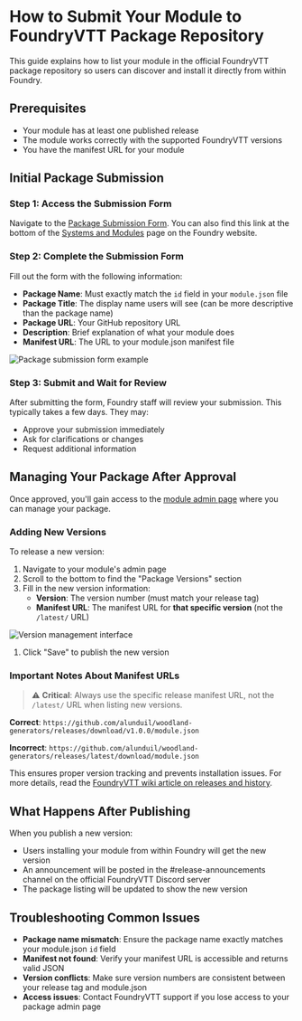 # How to Submit Your Module to FoundryVTT Package Repository

This guide explains how to list your module in the official FoundryVTT package
repository so users can discover and install it directly from within Foundry.

## Prerequisites

- Your module has at least one published release
- The module works correctly with the supported FoundryVTT versions
- You have the manifest URL for your module

## Initial Package Submission

### Step 1: Access the Submission Form

Navigate to the
[Package Submission Form](https://foundryvtt.com/packages/submit). You can also
find this link at the bottom of the
[Systems and Modules](https://foundryvtt.com/packages/) page on the Foundry
website.

### Step 2: Complete the Submission Form

Fill out the form with the following information:

- **Package Name**: Must exactly match the `id` field in your `module.json` file
- **Package Title**: The display name users will see (can be more descriptive
  than the package name)
- **Package URL**: Your GitHub repository URL
- **Description**: Brief explanation of what your module does
- **Manifest URL**: The URL to your module.json manifest file

![Package submission form example](https://user-images.githubusercontent.com/36359784/120664263-b49e5500-c482-11eb-9126-af7006389903.png)

### Step 3: Submit and Wait for Review

After submitting the form, Foundry staff will review your submission. This
typically takes a few days. They may:

- Approve your submission immediately
- Ask for clarifications or changes
- Request additional information

## Managing Your Package After Approval

Once approved, you'll gain access to the
[module admin page](https://foundryvtt.com/admin/packages/package/) where you
can manage your package.

### Adding New Versions

To release a new version:

1. Navigate to your module's admin page
1. Scroll to the bottom to find the "Package Versions" section
1. Fill in the new version information:
   - **Version**: The version number (must match your release tag)
   - **Manifest URL**: The manifest URL for **that specific version** (not the
     `/latest/` URL)

![Version management interface](https://user-images.githubusercontent.com/36359784/120664346-c4b63480-c482-11eb-9d8b-731b50d70939.png)

1. Click "Save" to publish the new version

### Important Notes About Manifest URLs

> ⚠️ **Critical**: Always use the specific release manifest URL, not the
> `/latest/` URL when listing new versions.

**Correct**:
`https://github.com/alunduil/woodland-generators/releases/download/v1.0.0/module.json`

**Incorrect**:
`https://github.com/alunduil/woodland-generators/releases/latest/download/module.json`

This ensures proper version tracking and prevents installation issues. For more
details, read the
[FoundryVTT wiki article on releases and history](https://foundryvtt.wiki/en/development/guides/releases-and-history).

## What Happens After Publishing

When you publish a new version:

- Users installing your module from within Foundry will get the new version
- An announcement will be posted in the #release-announcements channel on the
  official FoundryVTT Discord server
- The package listing will be updated to show the new version

## Troubleshooting Common Issues

- **Package name mismatch**: Ensure the package name exactly matches your
  module.json `id` field
- **Manifest not found**: Verify your manifest URL is accessible and returns
  valid JSON
- **Version conflicts**: Make sure version numbers are consistent between your
  release tag and module.json
- **Access issues**: Contact FoundryVTT support if you lose access to your
  package admin page
